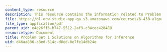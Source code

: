 ```yaml
---
content_type: resource
description: This resource contains the information related to Problem Set 1 Solutions.
file: https://ol-ocw-studio-app-qa.s3.amazonaws.com/courses/6-438-algorithms-for-inference-fall-2014/d46aa886c8ed514cd8ed8e7fe14db24e_MIT6_438F14_ps1_sol.pdf
file_type: application/pdf
parent_uid: e4e26ff3-b747-5512-2af9-c34cec428488
resourcetype: Document
title: Problem Set 1 Solutions on Algorithms for Inference
uid: d46aa886-c8ed-514c-d8ed-8e7fe14db24e
---
```

